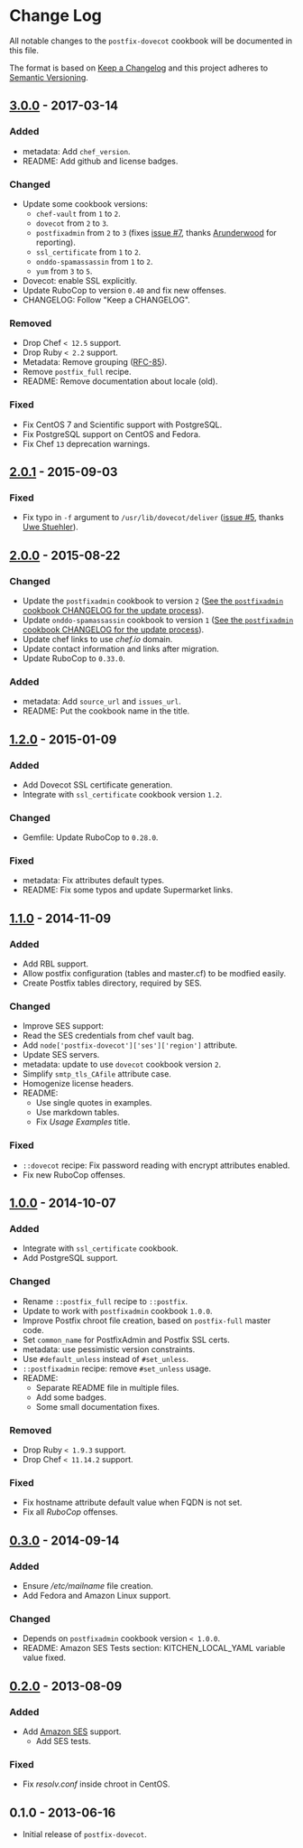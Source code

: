 # Change Log
All notable changes to the `postfix-dovecot` cookbook will be documented in this file.

The format is based on [Keep a Changelog](http://keepachangelog.com/) and this project adheres to [Semantic Versioning](http://semver.org/).

## [3.0.0] - 2017-03-14
### Added
- metadata: Add `chef_version`.
- README: Add github and license badges.

### Changed
- Update some cookbook versions:
  - `chef-vault` from `1` to `2`.
  - `dovecot` from `2` to `3`.
  - `postfixadmin` from `2` to `3` (fixes [issue #7](https://github.com/zuazo/postfix-dovecot-cookbook/issues/7), thanks [Arunderwood](https://github.com/arunderwood) for reporting).
  - `ssl_certificate` from `1` to `2`.
  - `onddo-spamassassin` from `1` to `2`.
  - `yum` from `3` to `5`.
- Dovecot: enable SSL explicitly.
- Update RuboCop to version `0.40` and fix new offenses.
- CHANGELOG: Follow "Keep a CHANGELOG".

### Removed
- Drop Chef `< 12.5` support.
- Drop Ruby `< 2.2` support.
- Metadata: Remove grouping ([RFC-85](https://github.com/chef/chef-rfc/blob/8d47f1d0afa5a2313ed2010e0eda318edc28ba47/rfc085-remove-unused-metadata.md)).
- Remove `postfix_full` recipe.
- README: Remove documentation about locale (old).

### Fixed
- Fix CentOS 7 and Scientific support with PostgreSQL.
- Fix PostgreSQL support on CentOS and Fedora.
- Fix Chef `13` deprecation warnings.

## [2.0.1] - 2015-09-03
### Fixed
- Fix typo in `-f` argument to `/usr/lib/dovecot/deliver` ([issue #5](https://github.com/zuazo/postfix-dovecot-cookbook/pull/5), thanks [Uwe Stuehler](https://github.com/ustuehler)).

## [2.0.0] - 2015-08-22
### Changed
- Update the `postfixadmin` cookbook to version `2` ([See the `postfixadmin` cookbook CHANGELOG for the update process](https://github.com/zuazo/postfixadmin-cookbook/blob/master/CHANGELOG.md#upgrading-from-a-1xy-cookbook-release)).
- Update `onddo-spamassassin` cookbook to version `1` ([See the `postfixadmin` cookbook CHANGELOG for the update process](https://github.com/onddo/spamassassin-cookbook/blob/master/CHANGELOG.md#v100-2015-04-29)).
- Update chef links to use *chef.io* domain.
- Update contact information and links after migration.
- Update RuboCop to `0.33.0`.

### Added
- metadata: Add `source_url` and `issues_url`.
- README: Put the cookbook name in the title.

## [1.2.0] - 2015-01-09
### Added
- Add Dovecot SSL certificate generation.
- Integrate with `ssl_certificate` cookbook version `1.2`.

### Changed
- Gemfile: Update RuboCop to `0.28.0`.

### Fixed
- metadata: Fix attributes default types.
- README: Fix some typos and update Supermarket links.

## [1.1.0] - 2014-11-09
### Added
- Add RBL support.
- Allow postfix configuration (tables and master.cf) to be modfied easily.
- Create Postfix tables directory, required by SES.

### Changed
- Improve SES support:
 - Read the SES credentials from chef vault bag.
 - Add `node['postfix-dovecot']['ses']['region']` attribute.
 - Update SES servers.
- metadata: update to use `dovecot` cookbook version `2`.
- Simplify `smtp_tls_CAfile` attribute case.
- Homogenize license headers.
- README:
  - Use single quotes in examples.
  - Use markdown tables.
  - Fix *Usage Examples* title.

### Fixed
- `::dovecot` recipe: Fix password reading with encrypt attributes enabled.
- Fix new RuboCop offenses.

## [1.0.0] - 2014-10-07
### Added
- Integrate with `ssl_certificate` cookbook.
- Add PostgreSQL support.

### Changed
- Rename `::postfix_full` recipe to `::postfix`.
- Update to work with `postfixadmin` cookbook `1.0.0`.
- Improve Postfix chroot file creation, based on `postfix-full` master code.
- Set `common_name` for PostfixAdmin and Postfix SSL certs.
- metadata: use pessimistic version constraints.
- Use `#default_unless` instead of `#set_unless`.
- `::postfixadmin` recipe: remove `#set_unless` usage.
- README:
  - Separate README file in multiple files.
  - Add some badges.
  - Some small documentation fixes.

### Removed
- Drop Ruby `< 1.9.3` support.
- Drop Chef `< 11.14.2` support.

### Fixed
- Fix hostname attribute default value when FQDN is not set.
- Fix all *RuboCop* offenses.

## [0.3.0] - 2014-09-14
### Added
- Ensure */etc/mailname* file creation.
- Add Fedora and Amazon Linux support.

### Changed
- Depends on `postfixadmin` cookbook version `< 1.0.0`.
- README: Amazon SES Tests section: KITCHEN_LOCAL_YAML variable value fixed.

## [0.2.0] - 2013-08-09
### Added
- Add [Amazon SES](http://aws.amazon.com/ses/) support.
  - Add SES tests.

### Fixed
- Fix *resolv.conf* inside chroot in CentOS.

## 0.1.0 - 2013-06-16

- Initial release of `postfix-dovecot`.

[Unreleased]: https://github.com/zuazo/postfix-dovecot-cookbook/compare/3.0.0...HEAD
[3.0.0]: https://github.com/zuazo/postfix-dovecot-cookbook/compare/2.0.1...3.0.0
[2.0.1]: https://github.com/zuazo/postfix-dovecot-cookbook/compare/2.0.0...2.0.1
[2.0.0]: https://github.com/zuazo/postfix-dovecot-cookbook/compare/1.2.0...2.0.0
[1.2.0]: https://github.com/zuazo/postfix-dovecot-cookbook/compare/1.1.0...1.2.0
[1.1.0]: https://github.com/zuazo/postfix-dovecot-cookbook/compare/1.0.0...1.1.0
[1.0.0]: https://github.com/zuazo/postfix-dovecot-cookbook/compare/0.3.0...1.0.0
[0.3.0]: https://github.com/zuazo/postfix-dovecot-cookbook/compare/0.2.0...0.3.0
[0.2.0]: https://github.com/zuazo/postfix-dovecot-cookbook/compare/0.1.0...0.2.0
